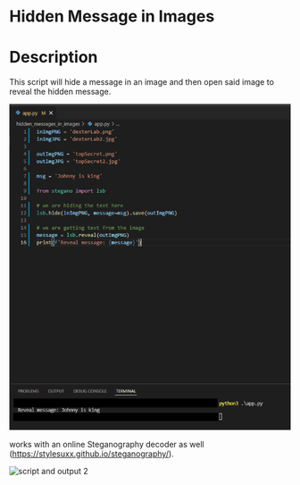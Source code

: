 # Hidden Message in Images
# Description
This script will hide a message in an image and then open said image to reveal the hidden message.

![script and output](https://raw.githubusercontent.com/johnnylieu/hidden_messages_in_images/main/app%20screen%20shot.bmp "script and output")

works with an online Steganography decoder as well (https://stylesuxx.github.io/steganography/).

![script and output 2](https://raw.githubusercontent.com/johnnylieu/hidden_messages_in_images/main/app%20screen%20shot%202.bmp "script and output 2")